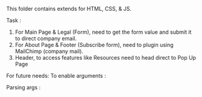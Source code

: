 This folder contains extends for HTML, CSS, & JS.

Task :
1. For Main Page & Legal (Form), need to get the form value and submit it to direct company email.
2. For About Page & Footer (Subscribe form), need to plugin using MailChimp (company mail).
3. Header, to access features like Resources need to head direct to Pop Up Page

For future needs: 
To enable arguments :
<script setup>
defineProps({
  msg: {
    type: String,
    required: true,
  },
});
</script>
Parsing args :
<HelloWorld msg="You did it!" />